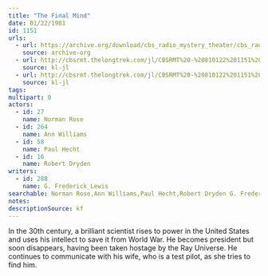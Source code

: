 ```yaml
---
title: "The Final Mind"
date: 01/22/1981
id: 1151
urls: 
  - url: https://archive.org/download/cbs_radio_mystery_theater/cbs_radio_mystery_theater-1151-1200.zip/cbs_radio_mystery_theater-1151-1200%2Fcbsrmt_1151_the_final_mind.mp3
    source: archive-org
  - url: http://cbsrmt.thelongtrek.com/jl/CBSRMT%20-%20810122%201151%20The%20Final%20Mind%20(1)_jl.mp3
    source: kl-jl
  - url: http://cbsrmt.thelongtrek.com/jl/CBSRMT%20-%20810122%201151%20The%20Final%20Mind%20(2)_jl.mp3
    source: kl-jl
tags: 
multipart: 0
actors:  
  - id: 27
    name: Norman Rose  
  - id: 264
    name: Ann Williams  
  - id: 58
    name: Paul Hecht  
  - id: 16
    name: Robert Dryden
writers:  
  - id: 288
    name: G. Frederick Lewis
searchable: Norman Rose,Ann Williams,Paul Hecht,Robert Dryden G. Frederick Lewis
notes: 
descriptionSource: kf
---
```

In the 30th century, a brilliant scientist rises to power in the United States and uses his intellect to save it from World War. He becomes president but soon disappears, having been taken hostage by the Ray Universe. He continues to communicate with his wife, who is a test pilot, as she tries to find him.